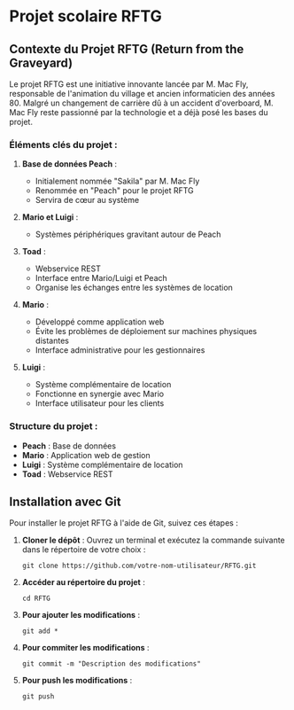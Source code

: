 # Projet scolaire RFTG


## Contexte du Projet RFTG (Return from the Graveyard)

Le projet RFTG est une initiative innovante lancée par M. Mac Fly, responsable de l'animation du village et ancien informaticien des années 80. Malgré un changement de carrière dû à un accident d'overboard, M. Mac Fly reste passionné par la technologie et a déjà posé les bases du projet.

### Éléments clés du projet :

1. **Base de données Peach** :
   - Initialement nommée "Sakila" par M. Mac Fly
   - Renommée en "Peach" pour le projet RFTG
   - Servira de cœur au système

2. **Mario et Luigi** :
   - Systèmes périphériques gravitant autour de Peach

3. **Toad** :
   - Webservice REST
   - Interface entre Mario/Luigi et Peach
   - Organise les échanges entre les systèmes de location

4. **Mario** :
   - Développé comme application web
   - Évite les problèmes de déploiement sur machines physiques distantes
   - Interface administrative pour les gestionnaires

5. **Luigi** :
   - Système complémentaire de location
   - Fonctionne en synergie avec Mario
   - Interface utilisateur pour les clients

### Structure du projet :

- **Peach** : Base de données
- **Mario** : Application web de gestion
- **Luigi** : Système complémentaire de location
- **Toad** : Webservice REST



## Installation avec Git

Pour installer le projet RFTG à l'aide de Git, suivez ces étapes :

1. **Cloner le dépôt** :
   Ouvrez un terminal et exécutez la commande suivante dans le répertoire de votre choix :
   ```
   git clone https://github.com/votre-nom-utilisateur/RFTG.git
   ```

2. **Accéder au répertoire du projet** :
   ```
   cd RFTG
   ```

3. **Pour ajouter les modifications** :
   ```
   git add *
   ```

4. **Pour commiter les modifications** :
   ```
   git commit -m "Description des modifications"
   ```

5. **Pour push les modifications** :
   ```
   git push
   ```
